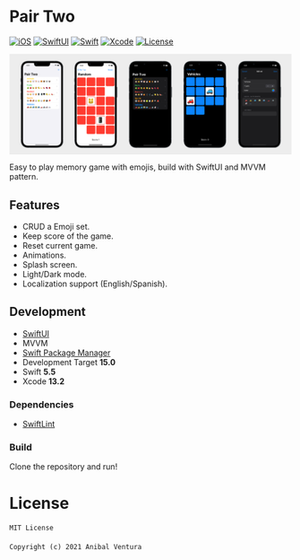 # Pair Two

[![iOS](https://img.shields.io/static/v1?label=iOS&message=15.0&color=000000)](https://www.apple.com/ios/ios-15/)
[![SwiftUI](https://img.shields.io/static/v1?label=SwiftUI&message=3.0&color=blue)](https://developer.apple.com/xcode/swiftui/)
[![Swift](https://img.shields.io/static/v1?label=Swift&message=5.5&color=F05138)](https://developer.apple.com/swift/)
[![Xcode](https://img.shields.io/static/v1?label=Xcode&message=13.2&color=147EFB)](https://developer.apple.com/swift/)
[![License](https://img.shields.io/static/v1?label=License&message=MIT&color=blue)](LICENCE)

<p> <img src="repository_banner.png" align="center"/> </p>

Easy to play memory game with emojis, build with SwiftUI and MVVM pattern.

## Features

- CRUD a Emoji set.
- Keep score of the game.
- Reset current game.
- Animations.
- Splash screen.
- Light/Dark mode.
- Localization support (English/Spanish).

## Development

- [SwiftUI](https://developer.apple.com/xcode/swiftui/)
- MVVM
- [Swift Package Manager](https://www.swift.org/package-manager/)
- Development Target **15.0**
- Swift **5.5**
- Xcode **13.2**

### Dependencies

- [SwiftLint](https://github.com/realm/SwiftLint)

### Build

Clone the repository and run!

# License

```xml
MIT License

Copyright (c) 2021 Anibal Ventura
```
